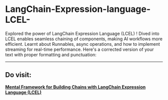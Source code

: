 # LangChain-Expression-language-LCEL-
Explored the power of LangChain Expression Language (LCEL) ! Dived into  LCEL enables seamless chaining of components, making  AI workflows more efficient. Learnt about Runnables, async operations, and how to implement streaming for real-time performance.
Here's a corrected version of your text with proper formatting and punctuation:

---

## Do visit:

[**Mental Framework for Building Chains with LangChain Expression Language (LCEL)**](https://medium.com/@james.li/mental-model-to-building-chains-with-langchain-expression-language-lcel-with-branching-and-36f185134eac#:~:text=James%20Li%20%7C%20Medium-,Mental%20framework%20to%20building%20chains%20with%20LangChain%20Expression%20Language%20(LCEL,and%20merging%20chains%20as%20examples&text=LCEL%20(LangChain%20Expression%20Language)%20simplifies,confusing%20once%20we%20add%20complexity.))
